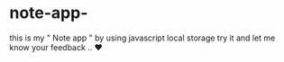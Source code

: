 # note-app-
this is my  " Note app " by using javascript local storage
try it and let me know your feedback .. ❤
